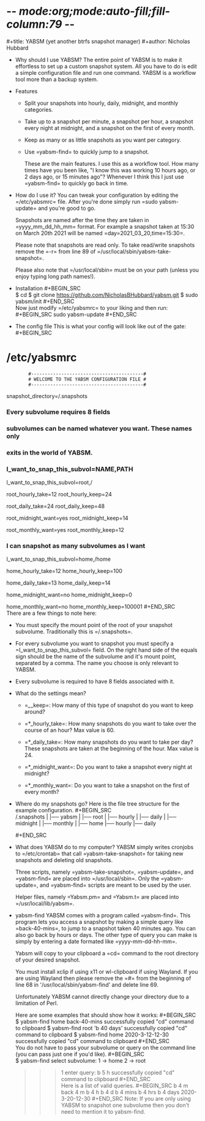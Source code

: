 # -*- mode:org;mode:auto-fill;fill-column:79 -*-
#+title: YABSM (yet another btrfs snapshot manager)
#+author: Nicholas Hubbard

* Why should I use YABSM?
  The entire point of YABSM is to make it effortless to set up a custom snapshot
  system. All you have to do is edit a simple configuration file and run one
  command. YABSM is a workflow tool more than a backup system. 

* Features
  + Split your snapshots into hourly, daily, midnight, and monthly categories.
  + Take up to a snapshot per minute, a snapshot per hour, a snapshot every
    night at midnight, and a snapshot on the first of every month.
  + Keep as many or as little snapshots as you want per category. 
  + Use =yabsm-find= to quickly jump to a snapshot.

    These are the main features. I use this as a workflow tool. How many times
    have you been like, "I know this was working 10 hours ago, or 2 days ago,
    or 15 minutes ago"? Whenever I think this I just use =yabsm-find= to
    quickly go back in time.

* How do I use it?
  You can tweak your configuration by editing the =/etc/yabsmrc= file. After
  you're done simply run =sudo yabsm-update= and you're good to go. 

  Snapshots are named after the time they are taken in =yyyy_mm_dd_hh_mm= format. 
  For example a snapshot taken at 15:30 on March 20th 2021 will be named
  =day=2021_03_20,time=15:30=. 

  Please note that snapshots are read only. To take read/write snapshots remove the =-r= from
  line 89 of =/usr/local/sbin/yabsm-take-snapshot=.

  Please also note that =/usr/local/sbin= must be on your path (unless you
  enjoy typing long path names!).

* Installation
  #+BEGIN_SRC  
  $ cd
  $ git clone https://github.com/NicholasBHubbard/yabsm.git
  $ sudo yabsm/init
  #+END_SRC  
  Now just modify =/etc/yabsmrc= to your liking and then run:
  #+BEGIN_SRC
  sudo yabsm-update
  #+END_SRC
*  The config file
This is what your config will look like out of the gate:
  #+BEGIN_SRC  
# /etc/yabsmrc
                                      
            #-----------------------------------------#
            # WELCOME TO THE YABSM CONFIGURATION FILE #
            #-----------------------------------------#

snapshot_directory=/.snapshots

### Every subvolume requires 8 fields

### subvolumes can be named whatever you want. These names only 
### exits in the world of YABSM.

### I_want_to_snap_this_subvol=NAME,PATH 

I_want_to_snap_this_subvol=root,/

root_hourly_take=12
root_hourly_keep=24

root_daily_take=24
root_daily_keep=48

root_midnight_want=yes
root_midnight_keep=14 

root_monthly_want=yes
root_monthly_keep=12


### I can snapshot as many subvolumes as I want

I_want_to_snap_this_subvol=home,/home

home_hourly_take=12
home_hourly_keep=100

home_daily_take=13
home_daily_keep=14

home_midnight_want=no
home_midnight_keep=0

home_monthly_want=no
home_monthly_keep=100001
  #+END_SRC  
  There are a few things to note here:
  + You must specify the mount point of the root of your snapshot
    subvolume. Traditionally this is =/.snapshots=.


  + For every subvolume you want to snapshot you must specify a
    =I_want_to_snap_this_subvol= field. On the right hand side of the equals
    sign should be the name of the subvolume and it's mount point, separated by
    a comma. The name you choose is only relevant to YABSM.


  + Every subvolume is required to have 8 fields associated with it.

* What do the settings mean?
  + =*_*_keep=: How many of this type of snapshot do you want to keep around? 


  + =*_hourly_take=: How many snapshots do you want to take over the course of
    an hour? Max value is 60.


  + =*_daily_take=: How many snapshots do you want to take per day? These
    snapshots are taken at the beginning of the hour. Max value is 24.


  + =*_midnight_want=: Do you want to take a snapshot every night at midnight?


  + =*_monthly_want=: Do you want to take a snapshot on the first of every month?

* Where do my snapshots go?
Here is the file tree structure for the example configuration.
  #+BEGIN_SRC  
/.snapshots
|
|── yabsm
    |
    |── root
    |   |── hourly
    |   |── daily
    |   |── midnight
    |   |── monthly
    |
    |── home
        |── hourly
        |── daily

  #+END_SRC  

* What does YABSM do to my computer?
  YABSM simply writes cronjobs to =/etc/crontab= that call =yabsm-take-snapshot= for
  taking new snapshots and deleting old snapshots.

  Three scripts, namely =yabsm-take-snapshot=, =yabsm-update=, and =yabsm-find=
  are placed into =/usr/local/sbin=. Only the =yabsm-update=, and =yabsm-find=
  scripts are meant to be used by the user.

  Helper files, namely =Yabsm.pm= and =Yabsm.t= are placed into =/usr/local/lib/yabsm=.

* yabsm-find
  YABSM comes with a program called =yabsm-find=. This program lets you access
  a snapshot by making a simple query like =back-40-mins=, to jump to a
  snapshot taken 40 minutes ago. You can also go back by hours or days. The other
  type of query you can make is simply by entering a date formated like =yyyy-mm-dd-hh-mm=.

  Yabsm will copy to your clipboard a =cd= command to the root directory of your desired
  snapshot. 

  You must install xclip if using x11 or wl-clipboard if using Wayland. If you
  are using Wayland then please remove the =#= from the beginning of line 68 in
  '/usr/local/sbin/yabsm-find' and delete line 69.

  Unfortunately YABSM cannot directly change your directory due to a limitation of Perl. 

  Here are some examples that should show how it works:
  #+BEGIN_SRC  
  $ yabsm-find home back-40-mins
    successfully copied "cd" command to clipboard
  $ yabsm-find root 'b 40 days'
    successfully copied "cd" command to clipboard
  $ yabsm-find home 2020-3-12-12-30
    successfully copied "cd" command to clipboard
  #+END_SRC  
  You do not have to pass your subvolume or query on the command line (you can
  pass just one if you'd like).
  #+BEGIN_SRC  
  $ yabsm-find 
  select subvolume:
  1 -> home     2 -> root
  >>> 1
  enter query:
  >>> b 5 h
  successfully copied "cd" command to clipboard
  #+END_SRC  
  Here is a list of valid queries. 
  #+BEGIN_SRC
  b 4 m
  back 4 m
  b 4 h
  b 4 d
  b 4 mins
  b 4 hrs
  b 4 days
  2020-3-20-12-30
  #+END_SRC
  Note: If you are only using YABSM to snapshot one subvolume then you don't need to
  mention it to yabsm-find.
